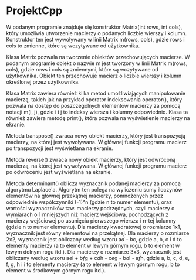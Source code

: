 # ProjektCpp
W podanym programie znajduje się konstruktor Matrix(int rows, int cols), który umożliwia utworzenie macierzy o podanych liczbie wierszy i kolumn. Konstruktor ten jest wywoływany w linii Matrix m(rows, cols), gdzie rows i cols to zmienne, które są wczytywane od użytkownika.

Klasa Matrix pozwala na tworzenie obiektów przechowujących macierze. W podanym programie obiekt o nazwie m jest tworzony w linii Matrix m(rows, cols), gdzie rows i cols są zmiennymi, które są wczytywane od użytkownika. Obiekt ten przechowuje macierz o liczbie wierszy i kolumn określonej przez użytkownika.

Klasa Matrix zawiera również kilka metod umożliwiających manipulowanie macierzą, takich jak na przykład operator indeksowania operator(), który pozwala na dostęp do poszczególnych elementów macierzy za pomocą notacji m(i, j), gdzie i i j to indeksy wiersza i kolumny odpowiednio. Klasa ta również zawiera metodę print(), która pozwala na wyświetlenie macierzy na ekranie.

Metoda transpose() zwraca nowy obiekt macierzy, który jest transpozycją macierzy, na której jest wywoływana. W głównej funkcji programu macierz po transpozycji jest wyświetlana na ekranie.

Metoda reverse() zwraca nowy obiekt macierzy, który jest odwróconą macierzą, na której jest wywoływana. W głównej funkcji programu macierz po odwróceniu jest wyświetlana na ekranie.

Metoda determinant() oblicza wyznacznik podanej macierzy za pomocą algorytmu Laplace'a. Algorytm ten polega na wyliczeniu sumy iloczynów elementów na głównej przekątnej macierzy, pomnożonych przez odpowiednie współczynniki (-1)^n (gdzie n to numer elementu), oraz wartości wyznaczników tzw. macierzy podrzędnych, czyli macierzy o wymiarach o 1 mniejszych niż macierz wejściowa, pochodzących z macierzy wejściowej po usunięciu pierwszego wiersza i n-tej kolumny (gdzie n to numer elementu).
Dla macierzy kwadratowej o rozmiarze 1x1, wyznacznik jest równy elementowi na przekątnej. Dla macierzy o rozmiarze 2x2, wyznacznik jest obliczany według wzoru a*d - b*c, gdzie a, b, c i d to elementy macierzy (a to element w lewym górnym rogu, b to element w lewym dolnym rogu itd.). Dla macierzy o rozmiarze 3x3, wyznacznik jest obliczany według wzoru a*e*i + b*f*g + c*d*h - c*e*g - b*d*i - a*f*h, gdzie a, b, c, d, e, f, g, h i i to elementy macierzy (a to element w lewym górnym rogu, b to element w środkowym górnym rogu itd.).

